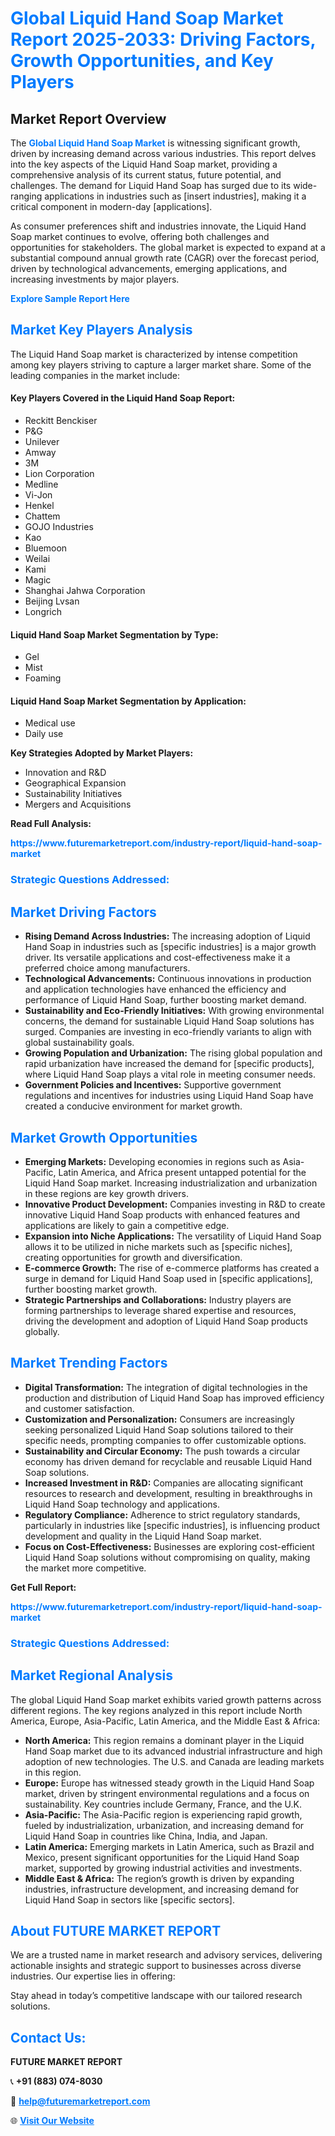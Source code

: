 <h1 style="color: #007BFF;">Global Liquid Hand Soap Market Report 2025-2033: Driving Factors, Growth Opportunities, and Key Players</h1>

<section id="overview">
<h2>Market Report Overview</h2>
<p>The <a href="https://www.futuremarketreport.com/industry-report/liquid-hand-soap-market" style="color: #007BFF; text-decoration: none;"><strong>Global Liquid Hand Soap Market</strong></a> is witnessing significant growth, driven by increasing demand across various industries. This report delves into the key aspects of the Liquid Hand Soap market, providing a comprehensive analysis of its current status, future potential, and challenges. The demand for Liquid Hand Soap has surged due to its wide-ranging applications in industries such as [insert industries], making it a critical component in modern-day [applications].</p>
<p>As consumer preferences shift and industries innovate, the Liquid Hand Soap market continues to evolve, offering both challenges and opportunities for stakeholders. The global market is expected to expand at a substantial compound annual growth rate (CAGR) over the forecast period, driven by technological advancements, emerging applications, and increasing investments by major players.</p>
</section>

<section id="overview">
<p><a href="https://www.futuremarketreport.com/request-sample/reportId=104435" style="color: #007BFF; text-decoration: none;"><strong>Explore Sample Report Here</strong></a></p>
</section>

<section id="key-players">
<h2 style="color: #007BFF;">Market Key Players Analysis</h2>
<p>The Liquid Hand Soap market is characterized by intense competition among key players striving to capture a larger market share. Some of the leading companies in the market include:</p>
<h4>Key Players Covered in the Liquid Hand Soap Report:</h4>
<ul><li>Reckitt Benckiser</li><li>P&amp;G</li><li>Unilever</li><li>Amway</li><li>3M</li><li>Lion Corporation</li><li>Medline</li><li>Vi-Jon</li><li>Henkel</li><li>Chattem</li><li>GOJO Industries</li><li>Kao</li><li>Bluemoon</li><li>Weilai</li><li>Kami</li><li>Magic</li><li>Shanghai Jahwa Corporation</li><li>Beijing Lvsan</li><li>Longrich</li></ul>
<h4>Liquid Hand Soap Market Segmentation by Type:</h4>
<ul><li>Gel</li><li>Mist</li><li>Foaming</li></ul>

<h4>Liquid Hand Soap Market Segmentation by Application:</h4>
<ul><li>Medical use</li><li>Daily use</li></ul>
<p><strong>Key Strategies Adopted by Market Players:</strong></p>
<ul>
<li>Innovation and R&D</li>
<li>Geographical Expansion</li>
<li>Sustainability Initiatives</li>
<li>Mergers and Acquisitions</li>
</ul>
</section>

<section>
<p><strong>Read Full Analysis: </strong></p><a href="https://www.futuremarketreport.com/industry-report/liquid-hand-soap-market" style="color: #007BFF; text-decoration: none;"><strong>https://www.futuremarketreport.com/industry-report/liquid-hand-soap-market</strong></a>
<h3 style="color: #007BFF;">Strategic Questions Addressed:</h3>
</section>

<section id="driving-factors">
<h2 style="color: #007BFF;">Market Driving Factors</h2>
<ul>
<li><strong>Rising Demand Across Industries:</strong> The increasing adoption of Liquid Hand Soap in industries such as [specific industries] is a major growth driver. Its versatile applications and cost-effectiveness make it a preferred choice among manufacturers.</li>
<li><strong>Technological Advancements:</strong> Continuous innovations in production and application technologies have enhanced the efficiency and performance of Liquid Hand Soap, further boosting market demand.</li>
<li><strong>Sustainability and Eco-Friendly Initiatives:</strong> With growing environmental concerns, the demand for sustainable Liquid Hand Soap solutions has surged. Companies are investing in eco-friendly variants to align with global sustainability goals.</li>
<li><strong>Growing Population and Urbanization:</strong> The rising global population and rapid urbanization have increased the demand for [specific products], where Liquid Hand Soap plays a vital role in meeting consumer needs.</li>
<li><strong>Government Policies and Incentives:</strong> Supportive government regulations and incentives for industries using Liquid Hand Soap have created a conducive environment for market growth.</li>
</ul>
</section>

<section id="growth-opportunities">
<h2 style="color: #007BFF;">Market Growth Opportunities</h2>
<ul>
<li><strong>Emerging Markets:</strong> Developing economies in regions such as Asia-Pacific, Latin America, and Africa present untapped potential for the Liquid Hand Soap market. Increasing industrialization and urbanization in these regions are key growth drivers.</li>
<li><strong>Innovative Product Development:</strong> Companies investing in R&D to create innovative Liquid Hand Soap products with enhanced features and applications are likely to gain a competitive edge.</li>
<li><strong>Expansion into Niche Applications:</strong> The versatility of Liquid Hand Soap allows it to be utilized in niche markets such as [specific niches], creating opportunities for growth and diversification.</li>
<li><strong>E-commerce Growth:</strong> The rise of e-commerce platforms has created a surge in demand for Liquid Hand Soap used in [specific applications], further boosting market growth.</li>
<li><strong>Strategic Partnerships and Collaborations:</strong> Industry players are forming partnerships to leverage shared expertise and resources, driving the development and adoption of Liquid Hand Soap products globally.</li>
</ul>
</section>

<section id="trending-factors">
<h2 style="color: #007BFF;">Market Trending Factors</h2>
<ul>
<li><strong>Digital Transformation:</strong> The integration of digital technologies in the production and distribution of Liquid Hand Soap has improved efficiency and customer satisfaction.</li>
<li><strong>Customization and Personalization:</strong> Consumers are increasingly seeking personalized Liquid Hand Soap solutions tailored to their specific needs, prompting companies to offer customizable options.</li>
<li><strong>Sustainability and Circular Economy:</strong> The push towards a circular economy has driven demand for recyclable and reusable Liquid Hand Soap solutions.</li>
<li><strong>Increased Investment in R&D:</strong> Companies are allocating significant resources to research and development, resulting in breakthroughs in Liquid Hand Soap technology and applications.</li>
<li><strong>Regulatory Compliance:</strong> Adherence to strict regulatory standards, particularly in industries like [specific industries], is influencing product development and quality in the Liquid Hand Soap market.</li>
<li><strong>Focus on Cost-Effectiveness:</strong> Businesses are exploring cost-efficient Liquid Hand Soap solutions without compromising on quality, making the market more competitive.</li>
</ul>
</section>

<section>
<p><strong>Get Full Report: </strong></p><a href="https://www.futuremarketreport.com/industry-report/liquid-hand-soap-market" style="color: #007BFF; text-decoration: none;"><strong>https://www.futuremarketreport.com/industry-report/liquid-hand-soap-market</strong></a>
<h3 style="color: #007BFF;">Strategic Questions Addressed:</h3>
</section>


<section id="regional-analysis">
<h2 style="color: #007BFF;">Market Regional Analysis</h2>
<p>The global Liquid Hand Soap market exhibits varied growth patterns across different regions. The key regions analyzed in this report include North America, Europe, Asia-Pacific, Latin America, and the Middle East & Africa:</p>
<ul>
<li><strong>North America:</strong> This region remains a dominant player in the Liquid Hand Soap market due to its advanced industrial infrastructure and high adoption of new technologies. The U.S. and Canada are leading markets in this region.</li>
<li><strong>Europe:</strong> Europe has witnessed steady growth in the Liquid Hand Soap market, driven by stringent environmental regulations and a focus on sustainability. Key countries include Germany, France, and the U.K.</li>
<li><strong>Asia-Pacific:</strong> The Asia-Pacific region is experiencing rapid growth, fueled by industrialization, urbanization, and increasing demand for Liquid Hand Soap in countries like China, India, and Japan.</li>
<li><strong>Latin America:</strong> Emerging markets in Latin America, such as Brazil and Mexico, present significant opportunities for the Liquid Hand Soap market, supported by growing industrial activities and investments.</li>
<li><strong>Middle East & Africa:</strong> The region’s growth is driven by expanding industries, infrastructure development, and increasing demand for Liquid Hand Soap in sectors like [specific sectors].</li>
</ul>
</section>

<footer>
<h2 style="color: #007BFF;">About FUTURE MARKET REPORT</h2>
<p>We are a trusted name in market research and advisory services, delivering actionable insights and strategic support to businesses across diverse industries. Our expertise lies in offering:</p>

<p>Stay ahead in today’s competitive landscape with our tailored research solutions.</p>

<h2 style="color: #007BFF;">Contact Us:</h2>
<p><strong>FUTURE MARKET REPORT</strong></p>
<p>📞 <strong>+91 (883) 074-8030</strong></p>
<p>📧 <strong><a href="mailto:help@futuremarketreport.com" style="color: #007BFF;">help@futuremarketreport.com</a></strong></p>
<p>🌐 <strong><a href="https://www.futuremarketreport.com/" style="color: #007BFF;">Visit Our Website</a></strong></p>
</footer>